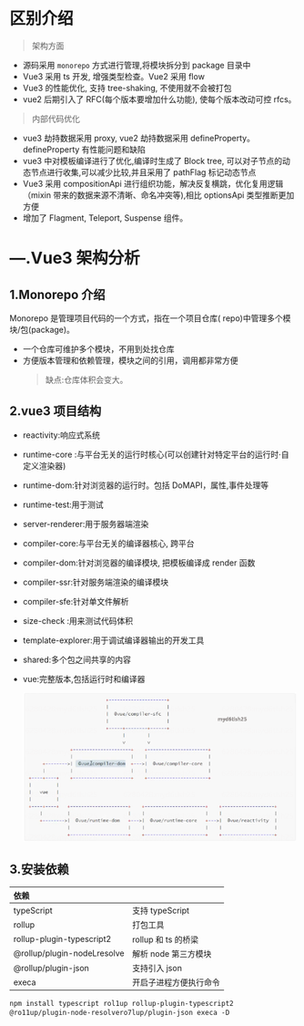 <!--
 * @Author: 李思豪
 * @Date: 2022-06-23 10:01:32
 * @LastEditTime: 2022-06-24 10:00:53
 * @Description: file content
 * @LastEditors: 李思豪
-->

# 区别介绍

> 架构方面

- 源码采用 `monorepo` 方式进行管理,将模块拆分到 package 目录中
- Vue3 采用 ts 开发, 增强类型检查。Vue2 采用 flow
- Vue3 的性能优化, 支持 tree-shaking, 不使用就不会被打包
- vue2 后期引入了 RFC(每个版本要增加什么功能), 使每个版本改动可控 rfcs。

> 内部代码优化

- vue3 劫持数据采用 proxy, vue2 劫持数据采用 defineProperty。defineProperty 有性能问题和缺陷
- vue3 中对模板编译进行了优化,编译时生成了 Block tree, 可以对子节点的动态节点进行收集,可以减少比较,并且采用了 pathFlag 标记动态节点
- Vue3 采用 compositionApi 进行组织功能，解决反复横跳，优化复用逻辑（mixin 带来的数据来源不清晰、命名冲突等),相比 optionsApi 类型推断更加方便
- 增加了 Flagment, Teleport, Suspense 组件。

# —.Vue3 架构分析

## 1.Monorepo 介绍

Monorepo 是管理项目代码的一个方式，指在一个项目仓库( repo)中管理多个模块/包(package)。

- 一个仓库可维护多个模块，不用到处找仓库
- 方便版本管理和依赖管理，模块之间的引用，调用都非常方便
  > 缺点:仓库体积会变大。

## 2.vue3 项目结构

- reactivity:响应式系统
- runtime-core :与平台无关的运行时核心(可以创建针对特定平台的运行时·自定义渲染器)
- runtime-dom:针对浏览器的运行时。包括 DoMAPI，属性,事件处理等
- runtime-test:用于测试
- server-renderer:用于服务器端渲染
- compiler-core:与平台无关的编译器核心, 跨平台
- compiler-dom:针对浏览器的编译模块, 把模板编译成 render 函数
- compiler-ssr:针对服务端渲染的编译模块
- compiler-sfe:针对单文件解析
- size-check :用来测试代码体积
- template-explorer:用于调试编译器输出的开发工具
- shared:多个包之间共享的内容
- vue:完整版本,包括运行时和编译器

  ![vue3结构](./README_IMG/vue_structure.png)

## 3.安装依赖

| 依赖                        |                        |
| :-------------------------- | ---------------------- |
| typeScript                  | 支持 typeScript        |
| rollup                      | 打包工具               |
| rollup-plugin-typescript2   | rollup 和 ts 的桥梁    |
| @rollup/plugin-nodeLresolve | 解析 node 第三方模块   |
| @rollup/plugin-json         | 支持引入 json          |
| execa                       | 开启子进程方便执行命令 |

```
npm install typescript rol1up rollup-plugin-typescript2 @ro11up/plugin-node-resolvero7lup/plugin-json execa -D
```
